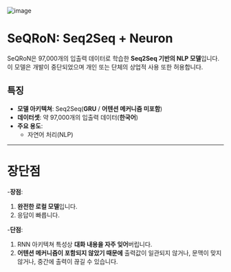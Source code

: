 ![image](https://github.com/INSECT5386/SeQRoN/blob/main/logo.png)
# SeQRoN: Seq2Seq + Neuron

SeQRoN은 97,000개의 입출력 데이터로 학습한 **Seq2Seq 기반의 NLP 모델**입니다. 이 모델은 개발이 중단되었으며 개인 또는 단체의 상업적 사용 또한 허용합니다.

## 특징
- **모델 아키텍쳐**: Seq2Seq(**GRU** / **어텐션 메커니즘 미포함**)
- **데이터셋**: 약 97,000개의 입출력 데이터(**한국어**)
- **주요 용도**:
  - 자연어 처리(NLP)
---
# 장단점

-**장점**: 
 1. **완전한 로컬 모델**입니다.
 2. 응답이 빠릅니다.

-**단점**:
 1. RNN 아키텍쳐 특성상 **대화 내용을 자주 잊어**버립니다.
 2. **어텐션 메커니즘이 포함되지 않았기 때문에** 출력값이 일관되지 않거나, 문맥이 맞지 않거나, 중간에 출력이 끊길 수 있습니다.

